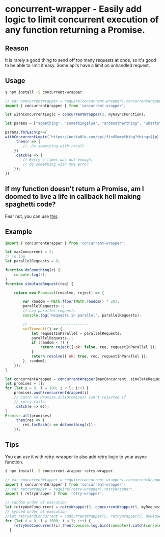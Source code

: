 # concurrent-wrapper - Easily add logic to limit concurrent execution of any function returning a Promise.

## Reason

It is rarely a good thing to send off too many requests at once, so it's good to be able to limit it easy.
Some api's have a limit on unhandled request.

## Usage

```bash
$ npm install -S concurrent-wrapper
```

```javascript
// var concurrentWrapper = require(concurrent-wrapper).concurrentWrapper;
import { concurrentWrapper } from 'concurrent-wrapper';

let withConcurrentLogic = concurrentWrapper(2, myAsyncFunction);

let params = ["something", "somethingelse", "andanotherthing", "whattotype"]

params.forEach(p=>{
withConcurrentLogic(`https://unstable.com/api/findSomething?thing=${p}`)
    .then(r => {
        //..Do something with result
    })
    .catch(e => {
        // Retry 4 times was not enough,
        // do something with the error
    });
})

```
## If my function doesn't return a Promise, am I doomed to live a life in callback hell making spaghetti code?

Fear not, you can use [this](https://www.npmjs.com/package/cb-topromise-wrapper).

## Example

```javascript
import { concurrentWrapper } from 'concurrent-wrapper';

let maxConcurrent = 3;
// To log
let parallelRequests = 0;

function doSomething(r) {
    console.log(r);
}
function simulateRequest(req) {

    return new Promise((resolve, reject) => {

        var random = Math.floor(Math.random() * 20);
        parallelRequests++;
        // Log parallel requests
        console.log('Requests in parallel', parallelRequests);

        // ---------------------------
        setTimeout(() => {
            let requestInParallel = parallelRequests;
            parallelRequests--;
            if (random < 7) {
                return reject({ ok: false, req, requestInParallel });
            }
            return resolve({ ok: true, req, requestInParallel });
        }, random);
    });
}

let concurrentWrapped = concurrentWrapper(maxConcurrent, simulateRequest);
let promises = [];
for (let i = 0, l = 100; i < l; i++) {
    promises.push(concurrentWrapped(i)
    // Catch so Promise.all(promises) isn't rejected if
    // retry fails.
    .catch(e => e));
}
Promise.all(promises)
    .then(res => {
        res.forEach(r => doSomething(r));
    });
```
## Tips

You can use it with retry-wrapper to also add retry logic to your async function.

```bash
$ npm install -S concurrent-wrapper retry-wrapper
```

```javascript
// var concurrentWrapper = require(concurrent-wrapper).concurrentWrapper;
import { concurrentWrapper } from 'concurrent-wrapper';
// var retryWrapper = require(retry-wrapper).retryWrapper;
import { retryWrapper } from 'retry-wrapper';

// random order of execution
let retryAndConcurrent = retryWrapper(5, concurrentWrapper(5, myRequestFunction));
// synced order of execution
//let retryAndConcurrent = concurrentWrapper(5, retryWrapper(5, myRequestFunction));
for (let i = 0, l = 1000; i < l; i++) {
    retryAndConcurrent(i).then(console.log.bind(console)).catch(console.error.bind(console))
  }
```